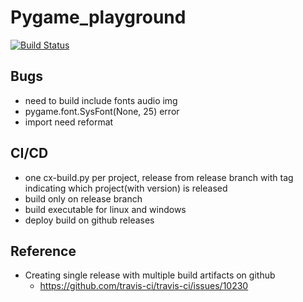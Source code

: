 # Pygame_playground
[![Build Status](https://travis-ci.org/yan-ren/pygame_cicd.svg?branch=release)](https://travis-ci.org/yan-ren/pygame_cicd)

## Bugs
- need to build include fonts audio img
- pygame.font.SysFont(None, 25) error
- import need reformat

## CI/CD
- one cx-build.py per project, release from release branch with tag indicating which project(with version) is released
- build only on release branch
- build executable for linux and windows
- deploy build on github releases

## Reference
- Creating single release with multiple build artifacts on github
    - https://github.com/travis-ci/travis-ci/issues/10230
